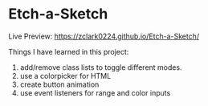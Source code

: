 # Etch-a-Sketch

Live Preview: https://zclark0224.github.io/Etch-a-Sketch/

Things I have learned in this project:
1. add/remove class lists to toggle different modes.
2. use a colorpicker for HTML
3. create button animation
4. use event listeners for range and color inputs
